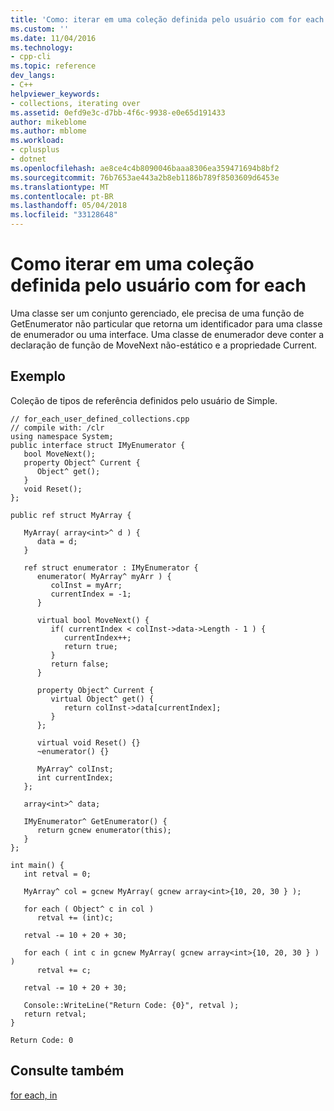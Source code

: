```yaml
---
title: 'Como: iterar em uma coleção definida pelo usuário com for each | Microsoft Docs'
ms.custom: ''
ms.date: 11/04/2016
ms.technology:
- cpp-cli
ms.topic: reference
dev_langs:
- C++
helpviewer_keywords:
- collections, iterating over
ms.assetid: 0efd9e3c-d7bb-4f6c-9938-e0e65d191433
author: mikeblome
ms.author: mblome
ms.workload:
- cplusplus
- dotnet
ms.openlocfilehash: ae8ce4c4b8090046baaa8306ea359471694b8bf2
ms.sourcegitcommit: 76b7653ae443a2b8eb1186b789f8503609d6453e
ms.translationtype: MT
ms.contentlocale: pt-BR
ms.lasthandoff: 05/04/2018
ms.locfileid: "33128648"
---
```

# <a name="how-to-iterate-over-a-user-defined-collection-with-for-each"></a>Como iterar em uma coleção definida pelo usuário com for each
Uma classe ser um conjunto gerenciado, ele precisa de uma função de GetEnumerator não particular que retorna um identificador para uma classe de enumerador ou uma interface.  Uma classe de enumerador deve conter a declaração de função de MoveNext não-estático e a propriedade Current.  
  
## <a name="example"></a>Exemplo  
 Coleção de tipos de referência definidos pelo usuário de Simple.  
  
```  
// for_each_user_defined_collections.cpp  
// compile with: /clr  
using namespace System;  
public interface struct IMyEnumerator {  
   bool MoveNext();  
   property Object^ Current {  
      Object^ get();  
   }  
   void Reset();  
};  
  
public ref struct MyArray {     
  
   MyArray( array<int>^ d ) {  
      data = d;  
   }  
  
   ref struct enumerator : IMyEnumerator {  
      enumerator( MyArray^ myArr ) {  
         colInst = myArr;  
         currentIndex = -1;  
      }  
  
      virtual bool MoveNext() {  
         if( currentIndex < colInst->data->Length - 1 ) {  
            currentIndex++;  
            return true;  
         }  
         return false;  
      }  
  
      property Object^ Current {  
         virtual Object^ get() {  
            return colInst->data[currentIndex];  
         }  
      };  
  
      virtual void Reset() {}  
      ~enumerator() {}  
  
      MyArray^ colInst;  
      int currentIndex;  
   };  
  
   array<int>^ data;  
  
   IMyEnumerator^ GetEnumerator() {  
      return gcnew enumerator(this);  
   }  
};  
  
int main() {  
   int retval = 0;  
  
   MyArray^ col = gcnew MyArray( gcnew array<int>{10, 20, 30 } );  
  
   for each ( Object^ c in col )  
      retval += (int)c;  
  
   retval -= 10 + 20 + 30;  
  
   for each ( int c in gcnew MyArray( gcnew array<int>{10, 20, 30 } ) )  
      retval += c;  
  
   retval -= 10 + 20 + 30;  
  
   Console::WriteLine("Return Code: {0}", retval );  
   return retval;  
}  
```  
  
```Output  
Return Code: 0  
```  
  
## <a name="see-also"></a>Consulte também  
 [for each, in](../dotnet/for-each-in.md)